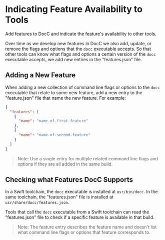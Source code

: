 # Indicating Feature Availability to Tools

Add features to DocC and indicate the feature's availability to other tools.

Over time as we develop new features in DocC we also add, update, or remove the flags and options that the `docc` executable accepts. So that other tools can know what flags and options a certain version of the `docc` executable accepts, we add new entires in the "features.json" file.

## Adding a New Feature

When adding a new collection of command line flags or options to the `docc` executable that relate to some new feature, add a new entry to the "feature.json" file that name the new feature. For example:

```json
{
  "features": [
    {
      "name": "name-of-first-feature"
    },
    {
      "name": "name-of-second-feature"
    }
  ]
}
```

> Note: Use a single entry for multiple related command line flags and options if they are all added in the same build.

## Checking what Features DocC Supports

In a Swift toolchain, the `docc` executable is installed at `usr/bin/docc`. In the same toolchain, the "features.json" file is installed at `usr/share/docc/features.json`.

Tools that call the `docc` executable from a Swift toolchain can read the "features.json" file to check if a specific feature is available in that build.

> Note: The feature entry describes the feature name and doesn't list what command line flags or options that feature corresponds to.

<!-- Copyright (c) 2023 Apple Inc and the Swift Project authors. All Rights Reserved. -->
